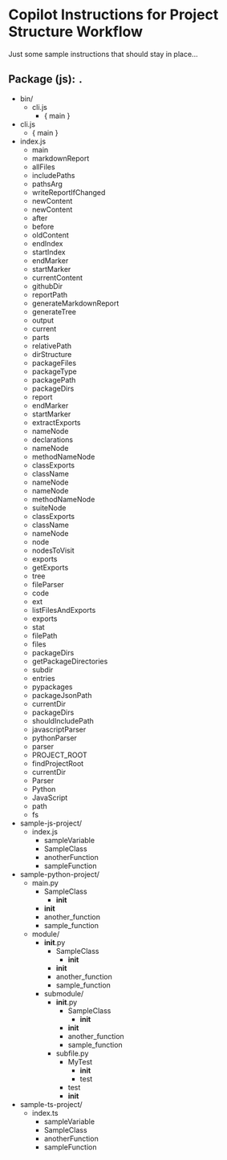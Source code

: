 # Copilot Instructions for Project Structure Workflow

Just some sample instructions that should stay in place...

<!-- BEGIN GENERATED CONTENT -->
## Package (js): `.`

- bin/
  - cli.js
    - { main }
- cli.js
  - { main }
- index.js
  - main
  - markdownReport
  - allFiles
  - includePaths
  - pathsArg
  - writeReportIfChanged
  - newContent
  - newContent
  - after
  - before
  - oldContent
  - endIndex
  - startIndex
  - endMarker
  - startMarker
  - currentContent
  - githubDir
  - reportPath
  - generateMarkdownReport
  - generateTree
  - output
  - current
  - parts
  - relativePath
  - dirStructure
  - packageFiles
  - packageType
  - packagePath
  - packageDirs
  - report
  - endMarker
  - startMarker
  - extractExports
  - nameNode
  - declarations
  - nameNode
  - methodNameNode
  - classExports
  - className
  - nameNode
  - nameNode
  - methodNameNode
  - suiteNode
  - classExports
  - className
  - nameNode
  - node
  - nodesToVisit
  - exports
  - getExports
  - tree
  - fileParser
  - code
  - ext
  - listFilesAndExports
  - exports
  - stat
  - filePath
  - files
  - packageDirs
  - getPackageDirectories
  - subdir
  - entries
  - pypackages
  - packageJsonPath
  - currentDir
  - packageDirs
  - shouldIncludePath
  - javascriptParser
  - pythonParser
  - parser
  - PROJECT_ROOT
  - findProjectRoot
  - currentDir
  - Parser
  - Python
  - JavaScript
  - path
  - fs
- sample-js-project/
  - index.js
    - sampleVariable
    - SampleClass
    - anotherFunction
    - sampleFunction
- sample-python-project/
  - main.py
    - SampleClass
      - __init__
    - __init__
    - another_function
    - sample_function
  - module/
    - __init__.py
      - SampleClass
        - __init__
      - __init__
      - another_function
      - sample_function
    - submodule/
      - __init__.py
        - SampleClass
          - __init__
        - __init__
        - another_function
        - sample_function
      - subfile.py
        - MyTest
          - __init__
          - test
        - test
        - __init__
- sample-ts-project/
  - index.ts
    - sampleVariable
    - SampleClass
    - anotherFunction
    - sampleFunction

<!-- END GENERATED CONTENT -->

